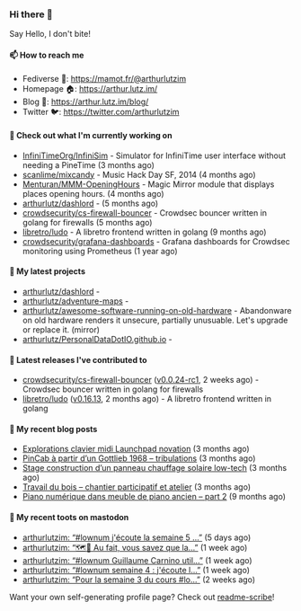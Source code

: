 ### Hi there 👋

Say Hello, I don't bite!

#### 📫 How to reach me

- Fediverse 🐘: https://mamot.fr/@arthurlutzim
- Homepage 🏠: https://arthur.lutz.im/
- Blog 📰: https://arthur.lutz.im/blog/
- Twitter 🐦: https://twitter.com/arthurlutzim

#### 👷 Check out what I'm currently working on

- [InfiniTimeOrg/InfiniSim](https://github.com/InfiniTimeOrg/InfiniSim) - Simulator for InfiniTime user interface without needing a PineTime (3 months ago)
- [scanlime/mixcandy](https://github.com/scanlime/mixcandy) - Music Hack Day SF, 2014 (4 months ago)
- [Menturan/MMM-OpeningHours](https://github.com/Menturan/MMM-OpeningHours) - Magic Mirror module that displays places opening hours. (4 months ago)
- [arthurlutz/dashlord](https://github.com/arthurlutz/dashlord) -  (5 months ago)
- [crowdsecurity/cs-firewall-bouncer](https://github.com/crowdsecurity/cs-firewall-bouncer) - Crowdsec bouncer written in golang for firewalls (5 months ago)
- [libretro/ludo](https://github.com/libretro/ludo) - A libretro frontend written in golang (9 months ago)
- [crowdsecurity/grafana-dashboards](https://github.com/crowdsecurity/grafana-dashboards) - Grafana dashboards for Crowdsec monitoring using Prometheus (1 year ago)

#### 🌱 My latest projects

- [arthurlutz/dashlord](https://github.com/arthurlutz/dashlord) - 
- [arthurlutz/adventure-maps](https://github.com/arthurlutz/adventure-maps) - 
- [arthurlutz/awesome-software-running-on-old-hardware](https://github.com/arthurlutz/awesome-software-running-on-old-hardware) - Abandonware on old hardware renders it unsecure, partially unusuable. Let&#39;s upgrade or replace it. (mirror)
- [arthurlutz/PersonalDataDotIO.github.io](https://github.com/arthurlutz/PersonalDataDotIO.github.io) - 

#### 🔭 Latest releases I've contributed to

- [crowdsecurity/cs-firewall-bouncer](https://github.com/crowdsecurity/cs-firewall-bouncer) ([v0.0.24-rc1](https://github.com/crowdsecurity/cs-firewall-bouncer/releases/tag/v0.0.24-rc1), 2 weeks ago) - Crowdsec bouncer written in golang for firewalls
- [libretro/ludo](https://github.com/libretro/ludo) ([v0.16.13](https://github.com/libretro/ludo/releases/tag/v0.16.13), 2 months ago) - A libretro frontend written in golang

#### 📜 My recent blog posts

- [Explorations clavier midi Launchpad novation](https://arthur.lutz.im/blog/2022/02/28/explorations-clavier-midi-launchpad-novation/) (3 months ago)
- [PinCab à partir d’un Gottlieb 1968 – tribulations](https://arthur.lutz.im/blog/2022/02/27/pincab-a-partir-dun-gottlieb-1968-tribulations/) (3 months ago)
- [Stage construction d’un panneau chauffage solaire low-tech](https://arthur.lutz.im/blog/2022/02/27/stage-construction-dun-panneau-chauffage-solaire-low-tech/) (3 months ago)
- [Travail du bois – chantier participatif et atelier](https://arthur.lutz.im/blog/2022/02/24/travail-du-bois-chantier-participatif-et-atelier/) (3 months ago)
- [Piano numérique dans meuble de piano ancien – part 2](https://arthur.lutz.im/blog/2021/08/16/piano-numerique-dans-meuble-de-piano-ancien-part-2/) (9 months ago)

#### 🐘 My recent toots on mastodon

- [arthurlutzim: “#lownum j&#39;écoute la semaine 5 …”](https://mamot.fr/@arthurlutzim/108390741104138903) (5 days ago)
- [arthurlutzim: “🗺️📍 Au fait, vous savez que la…”](https://mamot.fr/@arthurlutzim/108351326388365973) (1 week ago)
- [arthurlutzim: “#lownum Guillaume Carnino util…”](https://mamot.fr/@arthurlutzim/108351249825536866) (1 week ago)
- [arthurlutzim: “#lownum semaine 4 : j&#39;écoute l…”](https://mamot.fr/@arthurlutzim/108351143972143009) (1 week ago)
- [arthurlutzim: “Pour la semaine 3 du cours #lo…”](https://mamot.fr/@arthurlutzim/108318339238168214) (2 weeks ago)

Want your own self-generating profile page? Check out [readme-scribe](https://github.com/muesli/readme-scribe)!
